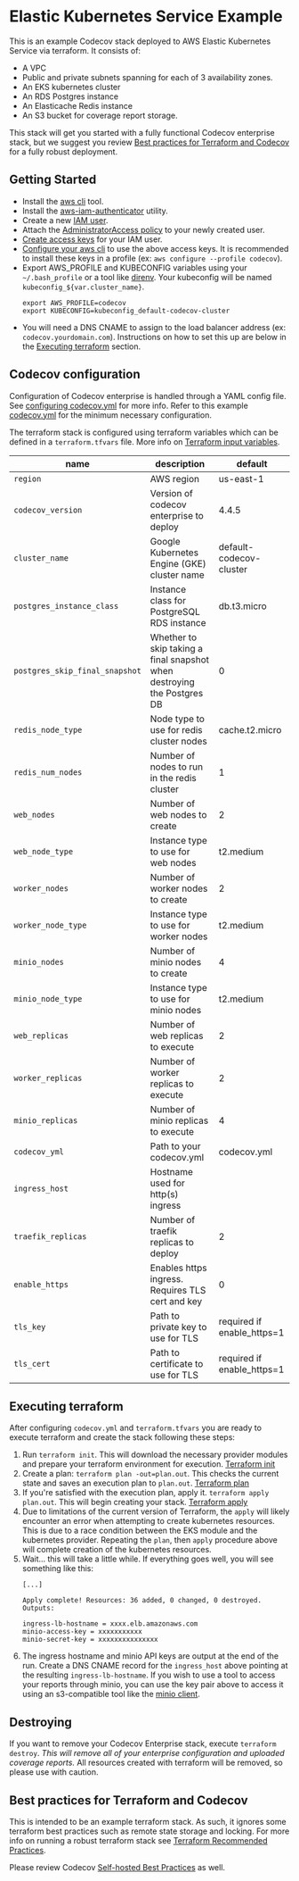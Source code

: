 # Elastic Kubernetes Service Example

This is an example Codecov stack deployed to AWS Elastic Kubernetes Service via
terraform.  It consists of:
- A VPC
- Public and private subnets spanning for each of 3 availability zones.
- An EKS kubernetes cluster
- An RDS Postgres instance
- An Elasticache Redis instance
- An S3 bucket for coverage report storage.

This stack will get you started with a fully functional Codecov enterprise
stack, but we suggest you review 
[Best practices for Terraform and Codecov](#best-practices-for-terraform-and-codecov) 
for a fully robust deployment.

## Getting Started

- Install the [aws
  cli](https://docs.aws.amazon.com/cli/latest/userguide/cli-chap-welcome.html)
  tool.
- Install the
  [aws-iam-authenticator](https://docs.aws.amazon.com/eks/latest/userguide/install-aws-iam-authenticator.html)
  utility.
- Create a new [IAM
  user](https://docs.aws.amazon.com/IAM/latest/UserGuide/id_users_create.html).
- Attach the [AdministratorAccess
  policy](https://docs.aws.amazon.com/IAM/latest/UserGuide/access_policies_job-functions.html#jf_administrator) to your newly created user.
- [Create access
  keys](https://docs.aws.amazon.com/IAM/latest/UserGuide/id_credentials_access-keys.html?icmpid=docs_iam_console)
  for your IAM user.
- [Configure your aws
  cli](https://docs.aws.amazon.com/cli/latest/userguide/cli-chap-configure.html#cli-quick-configuration) 
  to use the above access keys.  It is recommended to install these keys in
  a profile (ex: `aws configure --profile codecov`).
- Export AWS_PROFILE and KUBECONFIG variables using your `~/.bash_profile` or a tool
  like [direnv](https://direnv.net/).  Your kubeconfig will be named
  `kubeconfig_${var.cluster_name}`.
    ```
    export AWS_PROFILE=codecov
    export KUBECONFIG=kubeconfig_default-codecov-cluster
    ```
- You will need a DNS CNAME to assign to the load balancer address (ex:
  `codecov.yourdomain.com`).  Instructions on how to set this up are below in
  the [Executing terraform](#executing-terraform) section.

## Codecov configuration

Configuration of Codecov enterprise is handled through a YAML config file.
See [configuring codecov.yml](https://docs.codecov.io/docs/configuration) for 
more info.  Refer to this example [codecov.yml](../codecov.yml.example) for the
minimum necessary configuration.

The terraform stack is configured using terraform variables which can be
defined in a `terraform.tfvars` file.  More info on
[Terraform input variables](https://www.terraform.io/docs/configuration/variables.html).

| name | description | default |
| --- | --- | --- |
| `region` | AWS region | us-east-1 |
| `codecov_version` | Version of codecov enterprise to deploy | 4.4.5 |
| `cluster_name` | Google Kubernetes Engine (GKE) cluster name | default-codecov-cluster |
| `postgres_instance_class` | Instance class for PostgreSQL RDS instance | db.t3.micro |
| `postgres_skip_final_snapshot` | Whether to skip taking a final snapshot when destroying the Postgres DB | 0 |
| `redis_node_type` | Node type to use for redis cluster nodes | cache.t2.micro |
| `redis_num_nodes` | Number of nodes to run in the redis cluster | 1 |
| `web_nodes` | Number of web nodes to create | 2 |
| `web_node_type` | Instance type to use for web nodes | t2.medium |
| `worker_nodes` | Number of worker nodes to create | 2 |
| `worker_node_type` | Instance type to use for worker nodes | t2.medium |
| `minio_nodes` | Number of minio nodes to create | 4 |
| `minio_node_type` | Instance type to use for minio nodes | t2.medium |
| `web_replicas` | Number of web replicas to execute | 2 |
| `worker_replicas` | Number of worker replicas to execute | 2 |
| `minio_replicas` | Number of minio replicas to execute | 4 |
| `codecov_yml` | Path to your codecov.yml | codecov.yml |
| `ingress_host` | Hostname used for http(s) ingress | |
| `traefik_replicas` | Number of traefik replicas to deploy | 2 |
| `enable_https` | Enables https ingress.  Requires TLS cert and key | 0 |
| `tls_key` | Path to private key to use for TLS | required if enable_https=1 |
| `tls_cert` | Path to certificate to use for TLS | required if enable_https=1 |

## Executing terraform

After configuring `codecov.yml` and `terraform.tfvars` you are ready to execute
terraform and create the stack following these steps:

1. Run `terraform init`.  This will download the necessary provider modules and
   prepare your terraform environment for execution.  [Terraform
   init](https://www.terraform.io/docs/commands/init.html)
1. Create a plan: `terraform plan -out=plan.out`.  This checks the current
   state and saves an execution plan to `plan.out`.  [Terraform
   plan](https://www.terraform.io/docs/commands/plan.html)
1. If you're satisfied with the execution plan, apply it.  `terraform apply
   plan.out`.  This will begin creating your stack.  [Terraform
   apply](https://www.terraform.io/docs/commands/apply.html)
1. Due to limitations of the current version of Terraform, the `apply` will
   likely encounter an error when attempting to create kubernetes resources.
   This is due to a race condition between the EKS module and the kubernetes
   provider.  Repeating the `plan`, then `apply` procedure above will complete
   creation of the kubernetes resources.
1. Wait... this will take a little while.  If everything goes well, you will
   see something like this:
     ```
     [...]
     
     Apply complete! Resources: 36 added, 0 changed, 0 destroyed.
     Outputs:
     
     ingress-lb-hostname = xxxx.elb.amazonaws.com
     minio-access-key = xxxxxxxxxxx
     minio-secret-key = xxxxxxxxxxxxxxx
     ```
1. The ingress hostname and minio API keys are output at the end of the run.
   Create a DNS CNAME record for the `ingress_host` above pointing at the
   resulting `ingress-lb-hostname`.  If you wish to use a tool to access your
   reports through minio, you can use the key pair above to access it
   using an s3-compatible tool like the [minio
   client](https://docs.min.io/docs/minio-client-quickstart-guide).

## Destroying

If you want to remove your Codecov Enterprise stack, execute `terraform
destroy`.  *This will remove all of your enterprise configuration and uploaded
coverage reports.*  All resources created with terraform will be removed, so
please use with caution.

## Best practices for Terraform and Codecov

This is intended to be an example terraform stack.  As such, it ignores some
terraform best practices such as remote state storage and locking.  For more
info on running a robust terraform stack see [Terraform Recommended
Practices](https://www.terraform.io/docs/enterprise/guides/recommended-practices/index.html).

Please review Codecov [Self-hosted Best
Practices](https://docs.codecov.io/docs/best-practices) as well.

